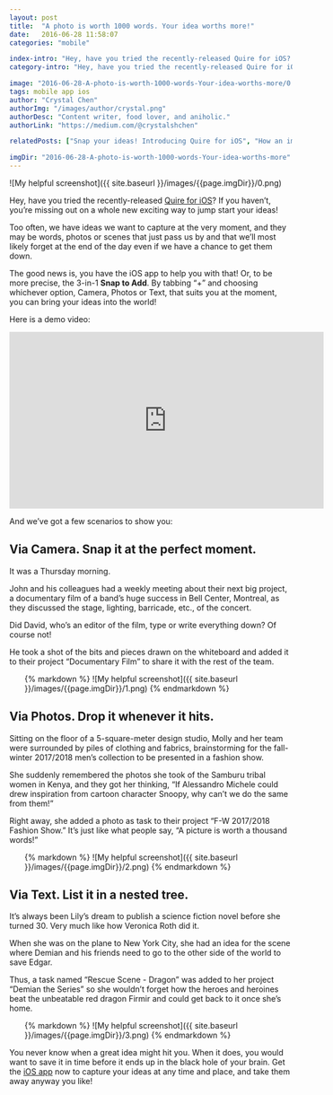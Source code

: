```yaml
---
layout: post
title:  "A photo is worth 1000 words. Your idea worths more!"
date:   2016-06-28 11:58:07
categories: "mobile"

index-intro: "Hey, have you tried the recently-released Quire for iOS? If you haven’t, you’re missing out on a whole new exciting way to jump start your ideas! Too often, we have ideas we want to capture at the very moment, and they may be words, photos or scenes that just pass us by and that we’ll most likely forget at the end of the day..."
category-intro: "Hey, have you tried the recently-released Quire for iOS? If you haven’t, you’re missing out on a whole new exciting way to jump start your ideas..."

image: "2016-06-28-A-photo-is-worth-1000-words-Your-idea-worths-more/0.png"
tags: mobile app ios
author: "Crystal Chen"
authorImg: "/images/author/crystal.png"
authorDesc: "Content writer, food lover, and aniholic."
authorLink: "https://medium.com/@crystalshchen"

relatedPosts: ["Snap your ideas! Introducing Quire for iOS", "How an impossible mission was made possible"]

imgDir: "2016-06-28-A-photo-is-worth-1000-words-Your-idea-worths-more"
---
```



![My helpful screenshot]({{ site.baseurl }}/images/{{page.imgDir}}/0.png)

Hey, have you tried the recently-released [Quire for iOS](https://itunes.apple.com/app/id1095193897)? If you haven’t, you’re missing out on a whole new exciting way to jump start your ideas!

Too often, we have ideas we want to capture at the very moment, and they may be words, photos or scenes that just pass us by and that we’ll most likely forget at the end of the day even if we have a chance to get them down.

The good news is, you have the iOS app to help you with that! Or, to be more precise, the 3-in-1 **Snap to Add**. By tabbing “+” and choosing whichever option, Camera, Photos or Text, that suits you at the moment, you can bring your ideas into the world!

Here is a demo video:

<center><iframe width="560" height="315" src="https://www.youtube.com/embed/9sySNM6HcUU" frameborder="0" allowfullscreen></iframe></center>

And we’ve got a few scenarios to show you:

## Via Camera. Snap it at the perfect moment. 

It was a Thursday morning.

John and his colleagues had a weekly meeting about their next big project, a documentary film of a band’s huge success in Bell Center, Montreal, as they discussed the stage, lighting, barricade, etc., of the concert.

Did David, who’s an editor of the film, type or write everything down? Of course not!

He took a shot of the bits and pieces drawn on the whiteboard and added it to their project “Documentary Film” to share it with the rest of the team.

<div style="max-width: 450; max-height: 288; margin: 0 auto;">
{% markdown %}
![My helpful screenshot]({{ site.baseurl }}/images/{{page.imgDir}}/1.png)
{% endmarkdown %}
</div>

## Via Photos. Drop it whenever it hits.

Sitting on the floor of a 5-square-meter design studio, Molly and her team were surrounded by piles of clothing and fabrics, brainstorming for the fall-winter 2017/2018 men’s collection to be presented in a fashion show.

She suddenly remembered the photos she took of the Samburu tribal women in Kenya, and they got her thinking, “If Alessandro Michele could drew inspiration from cartoon character Snoopy, why can’t we do the same from them!”

Right away, she added a photo as task to their project “F-W 2017/2018 Fashion Show.” It’s just like what people say, “A picture is worth a thousand words!”

<div style="max-width: 450; max-height: 288; margin: 0 auto;">
{% markdown %}
![My helpful screenshot]({{ site.baseurl }}/images/{{page.imgDir}}/2.png)
{% endmarkdown %}
</div>

## Via Text. List it in a nested tree.

It’s always been Lily’s dream to publish a science fiction novel before she turned 30. Very much like how Veronica Roth did it.

When she was on the plane to New York City, she had an idea for the scene where Demian and his friends need to go to the other side of the world to save Edgar.

Thus, a task named “Rescue Scene - Dragon” was added to her project “Demian the Series” so she wouldn’t forget how the heroes and heroines beat the unbeatable red dragon Firmir and could get back to it once she’s home.


<div style="max-width: 450; max-height: 288; margin: 0 auto;">
{% markdown %}
![My helpful screenshot]({{ site.baseurl }}/images/{{page.imgDir}}/3.png)
{% endmarkdown %}
</div>

You never know when a great idea might hit you. When it does, you would want to save it in time before it ends up in the black hole of your brain. Get the [iOS app](https://itunes.apple.com/app/id1095193897) now to capture your ideas at any time and place, and take them away anyway you like!

[jekyll]:      http://jekyllrb.com
[jekyll-gh]:   https://github.com/jekyll/jekyll
[jekyll-help]: https://github.com/jekyll/jekyll-help
